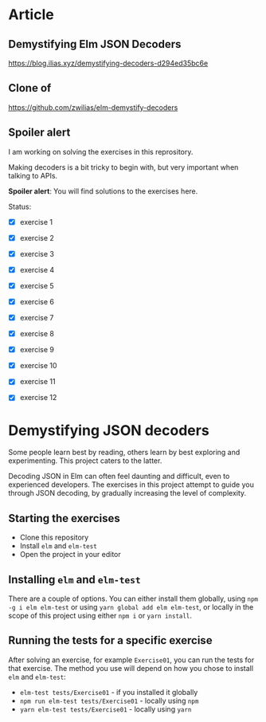 # Article

## Demystifying Elm JSON Decoders
https://blog.ilias.xyz/demystifying-decoders-d294ed35bc6e

## Clone of
https://github.com/zwilias/elm-demystify-decoders

## Spoiler alert

I am working on solving the exercises in this reprository.

Making decoders is a bit tricky to begin with, but very important when talking to APIs.

**Spoiler alert**: You will find solutions to the exercises here.

Status:

- [X] exercise 1
- [X] exercise 2
- [X] exercise 3
- [X] exercise 4
- [X] exercise 5
- [X] exercise 6
- [X] exercise 7
- [X] exercise 8
- [X] exercise 9
- [X] exercise 10
- [X] exercise 11
- [X] exercise 12



# Demystifying JSON decoders

Some people learn best by reading, others learn by best exploring and
experimenting. This project caters to the latter.

Decoding JSON in Elm can often feel daunting and difficult, even to experienced
developers. The exercises in this project attempt to guide you through JSON
decoding, by gradually increasing the level of complexity.

## Starting the exercises

- Clone this repository
- Install `elm` and `elm-test`
- Open the project in your editor

## Installing `elm` and `elm-test`

There are a couple of options. You can either install them globally, using `npm -g i elm elm-test` or using `yarn global add elm elm-test`, or locally in the scope of this project using either `npm i` or `yarn install`.

## Running the tests for a specific exercise

After solving an exercise, for example `Exercise01`, you can run the tests for
that exercise. The method you use will depend on how you chose to install `elm`
and `elm-test`:

- `elm-test tests/Exercise01` - if you installed it globally
- `npm run elm-test tests/Exercise01` - locally using `npm`
- `yarn elm-test tests/Exercise01` - locally using `yarn`
